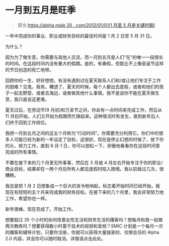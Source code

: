 # 一月到五月是旺季

> 原文:[https://alpha male 20 . com/2012/01/01/1 月至 5 月是关键时期/](https://alphamale20.com/2012/01/01/january-through-may-is-go-time/)

一年中完成你的事业、职业或财务目标的最佳时间是 1 月 2 日至 5 月 31 日。

为什么？

因为为了做生意，你需要与其他人交流，而一月到五月是人们“在”的唯一一段很长的时间。在这段时间内没有重大的假期。是的，有春假，但那比不上像圣诞节这样的节日创造的死亡地带。

回顾你的一生，好好想想。有没有遇到过在夏天联系人们和/或让他们专注于工作的困难？见鬼，我有。糟透了。夏天的时候，每个人都出去度假，或者和他们的孩子一起去野营，或者去海边，或者做其他什么事情。我不是说你不能在夏天做生意，我只是说这更难。

夏天过后，在劳动节(9 月初)和万圣节之间，你会有一点时间来完成工作，然后从 11 月初开始，人们又开始为假期而忙碌起来。这种情况时有发生，直到新年后人们终于回到工作岗位。

我把一月到五月之间的这五个月称为“行动时间”。你需要充分利用它。你们中的很多人可能已经为新的一年设定了目标，这很好。现在是停止幻想的时候了，放下你的头，努力工作，直到 6 月 1 日，你可以放松一下，骄傲地看看你在这段时间里完成的所有事情。

不要在接下来的几个月里无所事事，然后在 3 月或 4 月左右开始专注于你的职业/商业目标，结果却在一两个月后所有人都去度假时陷入困境。我以前做过几次，很糟糕。

我总是把 1 月 2 日想象成一个巨大的发令枪响起，标志着开始时间已经开始，我现在有短短的五个月来完成我的财务目标。在接下来的几个月里，我会非常努力地工作，希望你也一样。

新年很棒。现在完成了。开始工作。

想要超过 35 个小时的如何改善女性生活和财务生活的播客吗？想每月和我一起做两次教练吗？想要获得数小时基于技术的视频和音频？SMIC 计划是一个每月一次的播客和辅导计划，只要你注册，你就可以获得大量独家的、仅限会员的 Alpha 2.0 内容，并且你可以随时取消。详情请点击此处。